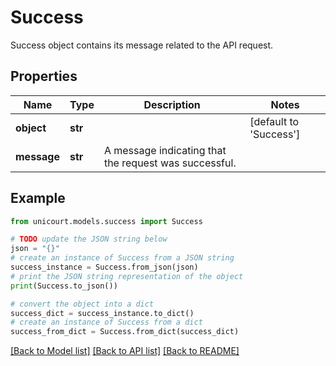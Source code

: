 # Success

Success object contains its message related to the API request.

## Properties

Name | Type | Description | Notes
------------ | ------------- | ------------- | -------------
**object** | **str** |  | [default to 'Success']
**message** | **str** | A message indicating that the request was successful. | 

## Example

```python
from unicourt.models.success import Success

# TODO update the JSON string below
json = "{}"
# create an instance of Success from a JSON string
success_instance = Success.from_json(json)
# print the JSON string representation of the object
print(Success.to_json())

# convert the object into a dict
success_dict = success_instance.to_dict()
# create an instance of Success from a dict
success_from_dict = Success.from_dict(success_dict)
```
[[Back to Model list]](../README.md#documentation-for-models) [[Back to API list]](../README.md#documentation-for-api-endpoints) [[Back to README]](../README.md)


